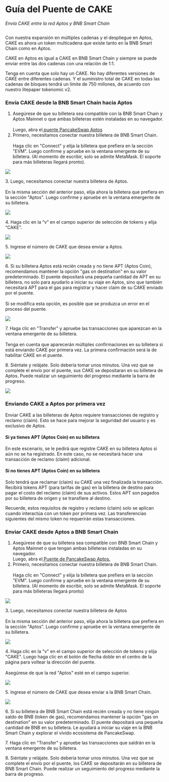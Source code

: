 # Guía del Puente de CAKE

_Envía CAKE entre la red Aptos y BNB Smart Chain_

<figure><img src="../.gitbook/assets/0 (2)" alt=""><figcaption></figcaption></figure>

Con nuestra expansión en múltiples cadenas y el despliegue en Aptos, CAKE es ahora un token multicadena que existe tanto en la BNB Smart Chain como en Aptos.

CAKE en Aptos es igual a CAKE en BNB Smart Chain y siempre se puede enviar entre las dos cadenas con una relación de 1:1.

Tenga en cuenta que solo hay un CAKE. No hay diferentes versiones de CAKE entre diferentes cadenas. Y el suministro total de CAKE en todas las cadenas de bloques tendrá un límite de 750 millones, de acuerdo con nuestro litepaper tokenomic v2.

### Envía CAKE desde la BNB Smart Chain hacia Aptos <a href="#_l12qjvg1f2wy" id="_l12qjvg1f2wy"></a>

1. Asegúrese de que su billetera sea compatible con la BNB Smart Chain y Aptos Mainnet o que ambas billeteras estén instaladas en su navegador.\
   \
   Luego, abra el[ puente PancakeSwap Aptos](https://bridge.pancakeswap.finance/aptos)
2. Primero, necesitamos conectar nuestra billetera de BNB Smart Chain.\
   \
   Haga clic en "Connect" y elija la billetera que prefiera en la sección "EVM". Luego confirme y apruebe en la ventana emergente de su billetera. (Al momento de escribir, solo se admite MetaMask. El soporte para más billeteras llegará pronto).

![](<../.gitbook/assets/1 (4)>)

3\. Luego, necesitamos conectar nuestra billetera de Aptos.\
\
En la misma sección del anterior paso, elija ahora la billetera que prefiera en la sección "Aptos". Luego confirme y apruebe en la ventana emergente de su billetera.

![](<../.gitbook/assets/2 (2)>)

4\. Haga clic en la “v” en el campo superior de selección de tokens y elija “CAKE”.

![](<../.gitbook/assets/3 (2)>)

5\. Ingrese el número de CAKE que desea enviar a Aptos.

![](../.gitbook/assets/4)

6\. Si su billetera Aptos está recién creada y no tiene APT (Aptos Coin), recomendamos mantener la opción "gas on destination" en su valor predeterminado. El puente depositará una pequeña cantidad de APT en su billetera, no solo para ayudarlo a iniciar su viaje en Aptos, sino que también necesitará APT para el gas para registrar y hacer claim de su CAKE enviado por el puente.\
\
Si se modifica esta opción, es posible que se produzca un error en el proceso del puente.



![](../.gitbook/assets/5)

7\. Haga clic en "Transfer" y apruebe las transacciones que aparezcan en la ventana emergente de su billetera. \
\
Tenga en cuenta que aparecerán múltiples confirmaciones en su billetera si está enviando CAKE por primera vez. La primera confirmación será la de habilitar CAKE en el puente.

8\. Siéntate y relájate. Solo debería tomar unos minutos. Una vez que se complete el envío por el puente, sus CAKE se depositaran en su billetera de Aptos. Puede realizar un seguimiento del progreso mediante la barra de progreso.

![](../.gitbook/assets/6)

### Enviando CAKE a Aptos por primera vez <a href="#_6w2zta58q9j8" id="_6w2zta58q9j8"></a>

Enviar CAKE a las billeteras de Aptos requiere transacciones de registro y reclamo (claim). Esto se hace para mejorar la seguridad del usuario y es exclusivo de Aptos.

#### Si ya tienes APT (Aptos Coin) en su billetera <a href="#_g46q47uhhjlj" id="_g46q47uhhjlj"></a>

En este escenario, se le pedirá que registre CAKE en su billetera Aptos si aún no se ha registrado. En este caso, no se necesitará hacer una transacción de reclamo (claim) adicional.

#### Si no tienes APT (Aptos Coin) en su billetera <a href="#_wigc8j2qw4j0" id="_wigc8j2qw4j0"></a>

Solo tendrá que reclamar (claim) su CAKE una vez finalizada la transacción. Recibirá tokens APT (para tarifas de gas) en la billetera de destino para pagar el costo del reclamo (claim) de sus activos. Estos APT son pagados por su billetera de origen y se transfiere al destino.

Recuerde, estos requisitos de registro y reclamo (claim) solo se aplican cuando interactúa con un token por primera vez. Las transferencias siguientes del mismo token no requerirán estas transacciones.

### Enviar CAKE desde Aptos a BNB Smart Chain <a href="#_9mpengknfi0u" id="_9mpengknfi0u"></a>

1. Asegúrese de que su billetera sea compatible con BNB Smart Chain y Aptos Mainnet o que tengan ambas billeteras instaladas en su navegador.\
   Luego, abra el[ Puente de PancakeSwap Aptos.](https://bridge.pancakeswap.finance/aptos)
2. Primero, necesitamos conectar nuestra billetera de BNB Smart Chain.\
   \
   Haga clic en "Connect" y elija la billetera que prefiera en la sección "EVM". Luego confirme y apruebe en la ventana emergente de su billetera. (Al momento de escribir, solo se admite MetaMask. El soporte para más billeteras llegará pronto)

![](../.gitbook/assets/7)

3\. Luego, necesitamos conectar nuestra billetera de Aptos\
\
En la misma sección del anterior paso, elija ahora la billetera que prefiera en la sección "Aptos". Luego confirme y apruebe en la ventana emergente de su billetera.

![](../.gitbook/assets/8)

4\. Haga clic en la "v" en el campo superior de selección de tokens y elija "CAKE". Luego haga clic en el botón de flecha doble en el centro de la página para voltear la dirección del puente.\
\
Asegúrese de que la red "Aptos" esté en el campo superior.

![](../.gitbook/assets/9)

5\. Ingrese el número de CAKE que desea enviar a la BNB Smart Chain.

![](<../.gitbook/assets/10 (1)>)

6\. Si su billetera de BNB Smart Chain está recién creada y no tiene ningún saldo de BNB (token de gas), recomendamos mantener la opción "gas on destination" en su valor predeterminado. El puente depositará una pequeña cantidad de BNB en su billetera. Le ayudará a iniciar su viaje en la BNB Smart Chain y explorar el vívido ecosistema de PancakeSwap.

7\. Haga clic en "Transfer" y apruebe las transacciones que saldrán en la ventana emergente de su billetera.

8\. Siéntate y relájate. Solo debería tomar unos minutos. Una vez que se complete el envío por el puente, los CAKE se depositarán en su billetera de BNB Smart Chain. Puede realizar un seguimiento del progreso mediante la barra de progreso.

